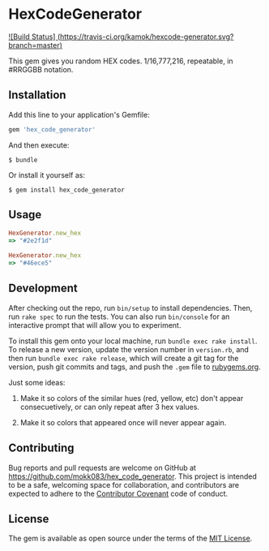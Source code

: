 # HexCodeGenerator
[![Build Status]
(https://travis-ci.org/kamok/hexcode-generator.svg?branch=master)](https://travis-ci.org/kamok/hexcode-generator)

This gem gives you random HEX codes. 1/16,777,216, repeatable, in #RRGGBB notation.

## Installation

Add this line to your application's Gemfile:

```ruby
gem 'hex_code_generator'
```

And then execute:

    $ bundle

Or install it yourself as:

    $ gem install hex_code_generator

## Usage

```ruby
HexGenerator.new_hex
=> "#2e2f1d"
```
```ruby
HexGenerator.new_hex
=> "#46ece5"
```

## Development

After checking out the repo, run `bin/setup` to install dependencies. Then, run `rake spec` to run the tests. You can also run `bin/console` for an interactive prompt that will allow you to experiment.

To install this gem onto your local machine, run `bundle exec rake install`. To release a new version, update the version number in `version.rb`, and then run `bundle exec rake release`, which will create a git tag for the version, push git commits and tags, and push the `.gem` file to [rubygems.org](https://rubygems.org).

Just some ideas:

1. Make it so colors of the similar hues (red, yellow, etc) don't appear consecuetively, or can only repeat after 3 hex values.

2. Make it so colors that appeared once will never appear again. 

## Contributing

Bug reports and pull requests are welcome on GitHub at https://github.com/mokk083/hex_code_generator. This project is intended to be a safe, welcoming space for collaboration, and contributors are expected to adhere to the [Contributor Covenant](http://contributor-covenant.org) code of conduct.


## License

The gem is available as open source under the terms of the [MIT License](http://opensource.org/licenses/MIT).

